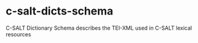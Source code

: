 # c-salt-dicts-schema
C-SALT Dictionary Schema describes the TEI-XML used in C-SALT lexical resources
